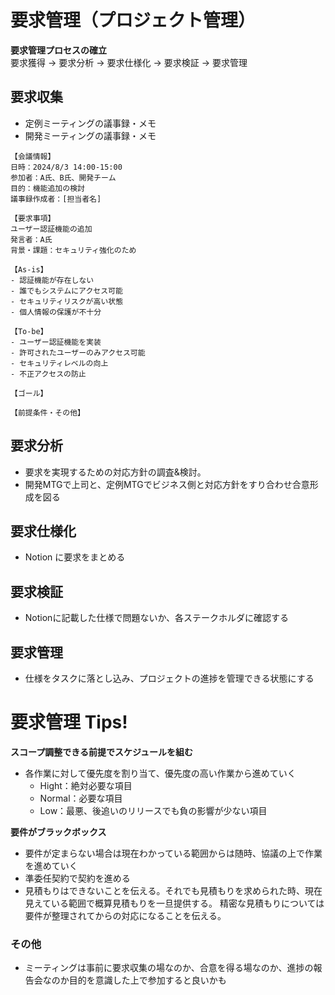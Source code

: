 # 要求管理（プロジェクト管理）
**要求管理プロセスの確立**  
要求獲得 → 要求分析 → 要求仕様化 → 要求検証 → 要求管理

## 要求収集
- 定例ミーティングの議事録・メモ
- 開発ミーティングの議事録・メモ

```
【会議情報】
日時：2024/8/3 14:00-15:00
参加者：A氏、B氏、開発チーム
目的：機能追加の検討
議事録作成者：[担当者名]

【要求事項】
ユーザー認証機能の追加
発言者：A氏
背景・課題：セキュリティ強化のため

【As-is】
- 認証機能が存在しない
- 誰でもシステムにアクセス可能
- セキュリティリスクが高い状態
- 個人情報の保護が不十分

【To-be】
- ユーザー認証機能を実装
- 許可されたユーザーのみアクセス可能
- セキュリティレベルの向上
- 不正アクセスの防止

【ゴール】

【前提条件・その他】
```

## 要求分析
- 要求を実現するための対応方針の調査&検討。
- 開発MTGで上司と、定例MTGでビジネス側と対応方針をすり合わせ合意形成を図る

## 要求仕様化
- Notion に要求をまとめる

## 要求検証
- Notionに記載した仕様で問題ないか、各ステークホルダに確認する

## 要求管理
- 仕様をタスクに落とし込み、プロジェクトの進捗を管理できる状態にする


# 要求管理 Tips!
**スコープ調整できる前提でスケジュールを組む**
- 各作業に対して優先度を割り当て、優先度の高い作業から進めていく
  - Hight：絶対必要な項目
  - Normal：必要な項目
  - Low：最悪、後追いのリリースでも負の影響が少ない項目

**要件がブラックボックス**  
- 要件が定まらない場合は現在わかっている範囲からは随時、協議の上で作業を進めていく
- 準委任契約で契約を進める
- 見積もりはできないことを伝える。それでも見積もりを求められた時、現在見えている範囲で概算見積もりを一旦提供する。
精密な見積もりについては要件が整理されてからの対応になることを伝える。

### その他
- ミーティングは事前に要求収集の場なのか、合意を得る場なのか、進捗の報告会なのか目的を意識した上で参加すると良いかも
